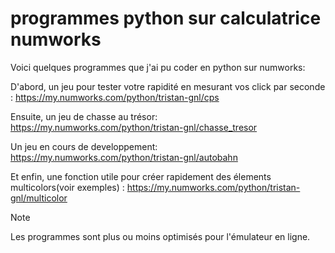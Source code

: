 # programmes python sur calculatrice numworks

Voici quelques programmes que j'ai pu coder en python sur numworks:

D'abord, un jeu pour tester votre rapidité en mesurant vos click par seconde : 
https://my.numworks.com/python/tristan-gnl/cps 

Ensuite, un jeu de chasse au trésor:
https://my.numworks.com/python/tristan-gnl/chasse_tresor

Un jeu en cours de developpement:
https://my.numworks.com/python/tristan-gnl/autobahn 

Et enfin, une fonction utile pour créer rapidement des élements multicolors(voir exemples) :
https://my.numworks.com/python/tristan-gnl/multicolor

>[!NOTE]
>Les programmes sont plus ou moins optimisés pour l'émulateur en ligne.
